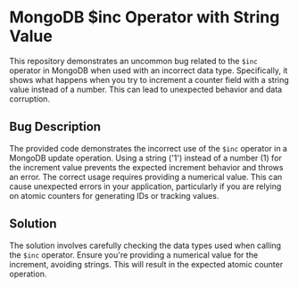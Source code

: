 # MongoDB $inc Operator with String Value

This repository demonstrates an uncommon bug related to the `$inc` operator in MongoDB when used with an incorrect data type. Specifically, it shows what happens when you try to increment a counter field with a string value instead of a number. This can lead to unexpected behavior and data corruption.

## Bug Description
The provided code demonstrates the incorrect use of the `$inc` operator in a MongoDB update operation. Using a string ('1') instead of a number (1) for the increment value prevents the expected increment behavior and throws an error. The correct usage requires providing a numerical value. This can cause unexpected errors in your application, particularly if you are relying on atomic counters for generating IDs or tracking values.

## Solution
The solution involves carefully checking the data types used when calling the `$inc` operator.  Ensure you're providing a numerical value for the increment, avoiding strings. This will result in the expected atomic counter operation.